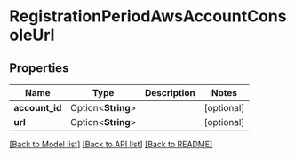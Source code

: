 # RegistrationPeriodAwsAccountConsoleUrl

## Properties

Name | Type | Description | Notes
------------ | ------------- | ------------- | -------------
**account_id** | Option<**String**> |  | [optional]
**url** | Option<**String**> |  | [optional]

[[Back to Model list]](../README.md#documentation-for-models) [[Back to API list]](../README.md#documentation-for-api-endpoints) [[Back to README]](../README.md)


